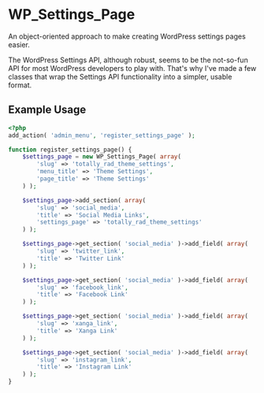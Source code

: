 WP_Settings_Page
================

An object-oriented approach to make creating WordPress settings pages easier.

The WordPress Settings API, although robust, seems to be the not-so-fun API for most WordPress developers to play with. That's why I've made a few classes that wrap the Settings API functionality into a simpler, usable format.

## Example Usage
```php
<?php
add_action( 'admin_menu', 'register_settings_page' );

function register_settings_page() {
	$settings_page = new WP_Settings_Page( array(
		'slug' => 'totally_rad_theme_settings',
		'menu_title' => 'Theme Settings',
		'page_title' => 'Theme Settings'
	) );

	$settings_page->add_section( array(
		'slug' => 'social_media',
		'title' => 'Social Media Links',
		'settings_page' => 'totally_rad_theme_settings'
	) );

	$settings_page->get_section( 'social_media' )->add_field( array(
		'slug' => 'twitter_link',
		'title' => 'Twitter Link'
	) );

	$settings_page->get_section( 'social_media' )->add_field( array(
		'slug' => 'facebook_link',
		'title' => 'Facebook Link'
	) );

	$settings_page->get_section( 'social_media' )->add_field( array(
		'slug' => 'xanga_link',
		'title' => 'Xanga Link'
	) );

	$settings_page->get_section( 'social_media' )->add_field( array(
		'slug' => 'instagram_link',
		'title' => 'Instagram Link'
	) );
}
```

